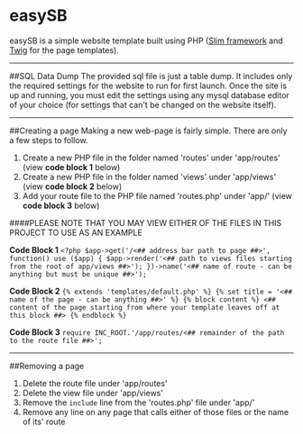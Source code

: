 easySB
===================
easySB is a simple website template built using PHP ([Slim framework](http://www.slimframework.com/) and [Twig](http://twig.sensiolabs.org/) for the page templates).

----------
##SQL Data Dump
The provided sql file is just a table dump. It includes only the required settings for the website to run for first launch. Once the site is up and running, you must edit the settings using any mysql database editor of your choice (for settings that can't be changed on the website itself).

----------
##Creating a page
Making a new web-page is fairly simple. There are only a few steps to follow.

1. Create a new PHP file in the folder named 'routes' under 'app/routes' (view **code block 1** below)
2.  Create a new PHP file in the folder named 'views' under 'app/views' (view **code block 2** below)
3. Add your route file to the PHP file named 'routes.php' under 'app/' (view **code block 3** below)

####PLEASE NOTE THAT YOU MAY VIEW EITHER OF THE FILES IN THIS PROJECT TO USE AS AN EXAMPLE

**Code Block 1**
`<?php
  $app->get('/<## address bar path to page ##>', function() use ($app) {
    $app->render('<## path to views files starting from the root of app/views ##>');
  })->name('<## name of route - can be anything but must be unique ##>');`
  
**Code Block 2**
`{% extends 'templates/default.php' %}
{% set title = '<## name of the page - can be anything ##>' %}
{% block content %}
<## content of the page starting from where your template leaves off at this block ##>
{% endblock %}`

**Code Block 3**
`require INC_ROOT.'/app/routes/<## remainder of the path to the route file ##>';`

----------
##Removing a page

1. Delete the route file under 'app/routes'
2. Delete the view file under 'app/views'
3. Remove the `include` line from the 'routes.php' file under 'app/'
4. Remove any line on any page that calls either of those files or the name of its' route
